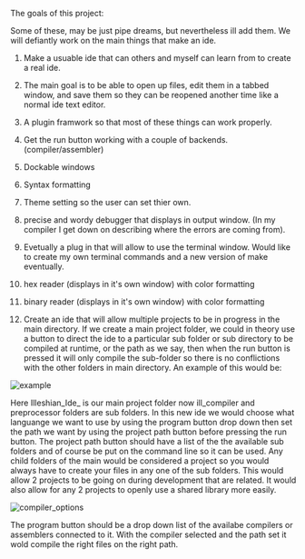 The goals of this project:

Some of these, may be just pipe dreams, but nevertheless ill add them. We will defiantly work on the main things that make an ide.

1) Make a usuable ide that can others and myself can learn from to create a real ide.
2) The main goal is to be able to open up files, edit them in a tabbed window, and save them so they can be reopened another time like a normal ide text editor.
3) A plugin framwork so that most of these things can work properly.
4) Get the run button working with a couple of backends.  (compiler/assembler)
5) Dockable windows
6) Syntax formatting
7) Theme setting so the user can set thier own.
8) precise and wordy debugger that displays in output window. (In my compiler I get down on describing where the errors are coming from).
9) Evetually a plug in that will allow to use the terminal window. Would like to create my own terminal commands and a new version of make eventually.
10) hex reader (displays in it's own window) with color formatting
11) binary reader (displays in it's own window) with color formatting

12) Create an ide that will allow multiple projects to be in progress in the main directory. If we create a main project folder, we could in theory use a button to direct the ide to a particular sub folder or sub directory to be compiled at runtime, or the path as we say, then when the run button is pressed it will only compile the sub-folder so there is no conflictions with the other folders in main directory. An example of this would be:

![example](https://github.com/ravenleeblack/Illeshian-Ide/assets/76606152/246263ee-71a0-4deb-913d-cbc50172b700)

Here Illeshian_Ide_ is our main project folder now ill_compiler and preprocessor folders are sub folders. In this new ide we would choose what languange we want to use by using the program button drop down then set the path we want by using the project path button before pressing the run button. The project path button should have a list of the the available sub folders and of course be put on the command line so it can be used. Any child folders of the main would be considered a project so you would always have to create your files in any one of the sub folders. This would allow 2 projects to be going on during development that are related. It would also allow for any 2 projects to openly use a shared library more easily.

![compiler_options](https://github.com/ravenleeblack/Illeshian-Ide/assets/76606152/aedea48b-15cb-4834-8d80-f31305f03432)

The program button should be a drop down list of the availabe compilers or assemblers connected to it. With the compiler selected and the path set it wold compile the right files on the right path.


